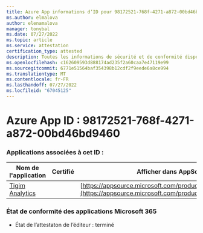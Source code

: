 ```yaml
---
title: Azure App informations d’ID pour 98172521-768f-4271-a872-00bd46bd9460
ms.author: elmalova
author: elenamalova
manager: tonybal
ms.date: 07/27/2022
ms.topic: article
ms.service: attestation
certification_type: attested
description: Toutes les informations de sécurité et de conformité disponibles pour 98172521-768f-4271-a872-00bd46bd9460.
ms.openlocfilehash: c162609593d888174ad235f2a60caa7e47119e99
ms.sourcegitcommit: 6771e51564baf354398b12cdf2f9eede6a8ce994
ms.translationtype: MT
ms.contentlocale: fr-FR
ms.lasthandoff: 07/27/2022
ms.locfileid: "67045125"
---
```

# <a name="azure-app-id-98172521-768f-4271-a872-00bd46bd9460"></a>Azure App ID : 98172521-768f-4271-a872-00bd46bd9460


### <a name="apps-associated-with-this-id"></a>Applications associées à cet ID :
| **Nom de l'application** | **Certifié** | **Afficher dans AppSource** |
|--------------|---------------|-----------------------|
| [Tigim Analytics](../forward/WA200004242.md) |  | [https://appsource.microsoft.com/product/office/WA200004242](https://appsource.microsoft.com/product/office/WA200004242) |

### <a name="microsoft-365-app-compliance-status"></a>État de conformité des applications Microsoft 365
- État de l’attestaton de l’éditeur : terminé
